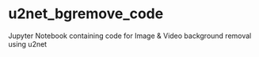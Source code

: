 # u2net_bgremove_code
Jupyter Notebook containing code for Image &amp; Video background removal using u2net
